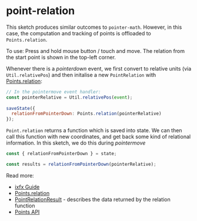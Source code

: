 # point-relation

This sketch produces similar outcomes to `pointer-math`. However, in this case, the computation and tracking of points is offloaded to `Points.relation`.

To use: Press and hold mouse button / touch and move. The relation from the start point is shown in the top-left corner.

Whenever there is a _pointerdown_ event, we first convert to relative units (via `Util.relativePos`) and then initalise a new `PointRelation` with [Points.relation](https://clinth.github.io/ixfx/functions/Geometry.Points.relation.html):

```js
// In the pointermove event handler:
const pointerRelative = Util.relativePos(event);
 
saveState({ 
  relationFromPointerDown: Points.relation(pointerRelative) 
});
```

`Point.relation` returns a function which is saved into state. We can then call this function with new coordinates, and get back some kind of relational information. In this sketch, we do this during _pointermove_

```js
const { relationFromPointerDown } = state;

const results = relationFromPointerDown(pointerRelative);
```

Read more:
* [ixfx Guide](https://clinth.github.io/ixfx-docs/types/geometry/point/)
* [Points.relation](https://clinth.github.io/ixfx/functions/Geometry.Points.relation.html)
* [PointRelationResult](https://clinth.github.io/ixfx/types/Geometry.Points.PointRelationResult.html) - describes the data returned by the relation function
* [Points API](https://clinth.github.io/ixfx/modules/Geometry.Points.html)
